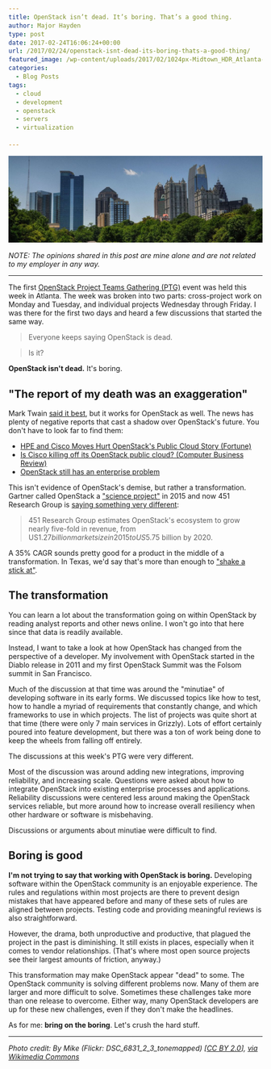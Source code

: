 ```yaml
---
title: OpenStack isn’t dead. It’s boring. That’s a good thing.
author: Major Hayden
type: post
date: 2017-02-24T16:06:24+00:00
url: /2017/02/24/openstack-isnt-dead-its-boring-thats-a-good-thing/
featured_image: /wp-content/uploads/2017/02/1024px-Midtown_HDR_Atlanta-e1487943722280.jpg
categories:
  - Blog Posts
tags:
  - cloud
  - development
  - openstack
  - servers
  - virtualization

---
```

![1]

_NOTE: The opinions shared in this post are mine alone and are not related to my employer in any way._

* * *

The first [OpenStack Project Teams Gathering (PTG)][2] event was held this week in Atlanta. The week was broken into two parts: cross-project work on Monday and Tuesday, and individual projects Wednesday through Friday. I was there for the first two days and heard a few discussions that started the same way.

> Everyone keeps saying OpenStack is dead.

> Is it?

**OpenStack isn't dead.** It's boring.

## "The report of my death was an exaggeration"

Mark Twain [said it best][3], but it works for OpenStack as well. The news has plenty of negative reports that cast a shadow over OpenStack's future. You don't have to look far to find them:

  * [HPE and Cisco Moves Hurt OpenStack's Public Cloud Story (Fortune)][4]
  * [Is Cisco killing off its OpenStack public cloud? (Computer Business Review)][5]
  * [OpenStack still has an enterprise problem][6]

This isn't evidence of OpenStack's demise, but rather a transformation. Gartner called OpenStack a ["science project"][7] in 2015 and now 451 Research Group is [saying something very different][8]:

> 451 Research Group estimates OpenStack's ecosystem to grow nearly five-fold in revenue, from US$1.27 billion market size in 2015 to US$5.75 billion by 2020.

A 35% CAGR sounds pretty good for a product in the middle of a transformation. In Texas, we'd say that's more than enough to ["shake a stick at"][9].

## The transformation

You can learn a lot about the transformation going on within OpenStack by reading analyst reports and other news online. I won't go into that here since that data is readily available.

Instead, I want to take a look at how OpenStack has changed from the perspective of a developer. My involvement with OpenStack started in the Diablo release in 2011 and my first OpenStack Summit was the Folsom summit in San Francisco.

Much of the discussion at that time was around the "minutiae" of developing software in its early forms. We discussed topics like how to test, how to handle a myriad of requirements that constantly change, and which frameworks to use in which projects. The list of projects was quite short at that time (there were only 7 main services in Grizzly). Lots of effort certainly poured into feature development, but there was a ton of work being done to keep the wheels from falling off entirely.

The discussions at this week's PTG were very different.

Most of the discussion was around adding new integrations, improving reliability, and increasing scale. Questions were asked about how to integrate OpenStack into existing enterprise processes and applications. Reliability discussions were centered less around making the OpenStack services reliable, but more around how to increase overall resiliency when other hardware or software is misbehaving.

Discussions or arguments about minutiae were difficult to find.

## Boring is good

**I'm not trying to say that working with OpenStack is boring.** Developing software within the OpenStack community is an enjoyable experience. The rules and regulations within most projects are there to prevent design mistakes that have appeared before and many of these sets of rules are aligned between projects. Testing code and providing meaningful reviews is also straightforward.

However, the drama, both unproductive and productive, that plagued the project in the past is diminishing. It still exists in places, especially when it comes to vendor relationships. (That's where most open source projects see their largest amounts of friction, anyway.)

This transformation may make OpenStack appear "dead" to some. The OpenStack community is solving different problems now. Many of them are larger and more difficult to solve. Sometimes these challenges take more than one release to overcome. Either way, many OpenStack developers are up for these new challenges, even if they don't make the headlines.

As for me: **bring on the boring**. Let's crush the hard stuff.

* * *

_Photo credit: By Mike (Flickr: DSC\_6831\_2\_3\_tonemapped) [[CC BY 2.0][10]], [via Wikimedia Commons][11]_

 [1]: /wp-content/uploads/2017/02/1024px-Midtown_HDR_Atlanta-e1487943722280.jpg
 [2]: https://www.openstack.org/ptg/
 [3]: http://www.thisdayinquotes.com/2010/06/reports-of-my-death-are-greatly.html
 [4]: http://fortune.com/2016/12/19/openstack-public-cloud/
 [5]: http://www.cbronline.com/news/cloud/public/cisco-killing-off-openstack-public-cloud/
 [6]: http://www.itworld.com/article/2699624/open-source-tools/openstack-still-has-an-enterprise-problem.html
 [7]: https://www.theregister.co.uk/2015/05/18/openstack_private_clouds_are_science_projects_says_gartner/
 [8]: http://www.informationweek.com/cloud/what-you-need-to-know-about-openstack/a/d-id/1328252
 [9]: http://english.stackexchange.com/questions/92393/origin-of-more-x-than-you-can-shake-a-stick-at
 [10]: http://creativecommons.org/licenses/by/2.0
 [11]: https://commons.wikimedia.org/wiki/File%3AMidtown_HDR_Atlanta.jpg
